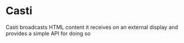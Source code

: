 Casti
=====

Casti broadcasts HTML content it receives on an external display and provides a simple API for doing so
